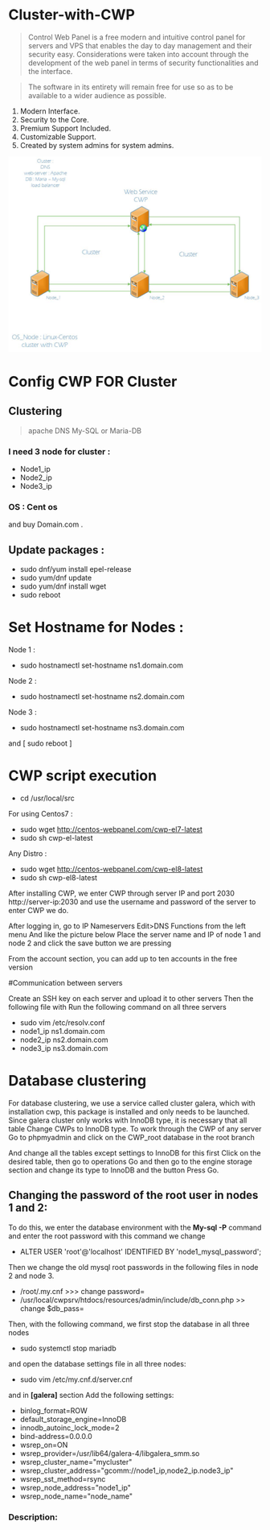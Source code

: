 # Cluster-with-CWP
>Control Web Panel is a free modern and intuitive control panel for servers and VPS that enables the day to day management and their security easy. Considerations were taken into account through the development of the web panel in terms of security functionalities and the interface.

>The software in its entirety will remain free for use so as to be available to a wider audience as possible.

1. Modern Interface.
2. Security to the Core.
3. Premium Support Included.
4. Customizable Support.
5. Created by system admins for system admins.

![This is an image](https://github.com/imanabr77/Cluster-with-CWP/blob/main/Cluster.jpg)

# Config CWP FOR Cluster 

## Clustering
 > apache
 > DNS
 > My-SQL or Maria-DB

### I need 3 node for cluster :
- Node1_ip
- Node2_ip
- Node3_ip
 
### OS :  Cent os

and buy Domain.com .

## Update packages : 

- sudo dnf/yum install epel-release
- sudo yum/dnf update
- sudo yum/dnf install wget
- sudo reboot


# Set Hostname for Nodes  :

Node 1 :
- sudo hostnamectl set-hostname ns1.domain.com

Node 2 : 
- sudo hostnamectl set-hostname ns2.domain.com

Node 3 : 
- sudo hostnamectl set-hostname ns3.domain.com

and [ sudo reboot ]

# CWP script execution

- cd /usr/local/src


For using Centos7 : 
- sudo wget http://centos-webpanel.com/cwp-el7-latest
- sudo sh cwp-el-latest


Any Distro :
- sudo wget http://centos-webpanel.com/cwp-el8-latest
- sudo sh cwp-el8-latest



After installing CWP, we enter CWP through server IP and port 2030
http://server-ip:2030 and use the username and password of the server to enter CWP
we do.



After logging in, go to IP Nameservers Edit>DNS Functions from the left menu
And like the picture below
Place the server name and IP of node 1 and node 2 and click the save button
we are pressing

From the account section, you can add up to ten accounts in the free version



#Communication between servers


Create an SSH key on each server and upload it to other servers
Then the following file with
Run the following command on all three servers

- sudo vim /etc/resolv.conf
- node1_ip ns1.domain.com
- node2_ip ns2.domain.com
- node3_ip ns3.domain.com



# Database clustering

For database clustering, we use a service called cluster galera, which with installation
 cwp, this package is installed and only needs to be launched.
Since galera cluster only works with InnoDB type, it is necessary that all table
Change CWPs to InnoDB type. To work through the CWP of any server
Go to phpmyadmin and click on the CWP_root database in the root branch


And change all the tables except settings to InnoDB for this first
 Click on the desired table, then go to operations
Go and then go to the engine storage section and change its type to InnoDB and the button
Press Go.


## Changing the password of the root user in nodes 1 and 2:


To do this, we enter the database environment with the **My-sql -P**  command and enter the root password with this command
we change


- ALTER USER 'root'@'localhost' IDENTIFIED BY 'node1_mysql_password';


Then we change the old mysql root passwords in the following files in node 2 and node 3.

- /root/.my.cnf >>> change password=
- /usr/local/cwpsrv/htdocs/resources/admin/include/db_conn.php >> change $db_pass=


Then, with the following command, we first stop the database in all three nodes

- sudo systemctl stop mariadb


and open the database settings file in all three nodes:

- sudo vim /etc/my.cnf.d/server.cnf


and in **[galera]** section
Add the following settings:

- binlog_format=ROW
- default_storage_engine=InnoDB
- innodb_autoinc_lock_mode=2
- bind-address=0.0.0.0
- wsrep_on=ON
- wsrep_provider=/usr/lib64/galera-4/libgalera_smm.so
- wsrep_cluster_name="mycluster"
- wsrep_cluster_address="gcomm://node1_ip,node2_ip.node3_ip"
- wsrep_sst_method=rsync
- wsrep_node_address="node1_ip"
- wsrep_node_name="node_name"

### Description:
